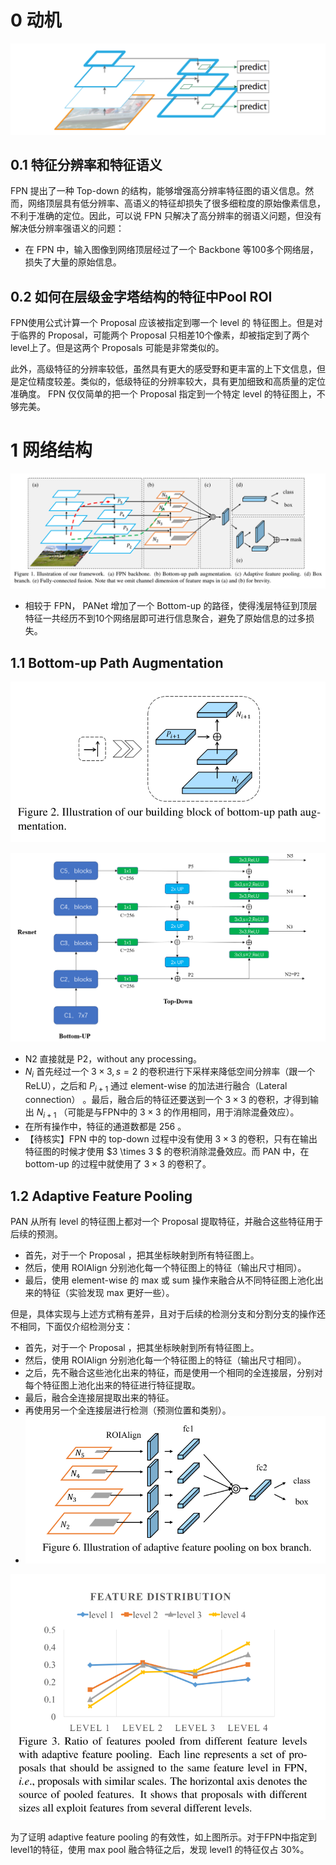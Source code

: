 # 0 动机



![image-20220706181535894](imgs/image-20220706181535894.png)

## 0.1 特征分辨率和特征语义

FPN 提出了一种 Top-down 的结构，能够增强高分辨率特征图的语义信息。然而，网络顶层具有低分辨率、高语义的特征却损失了很多细粒度的原始像素信息，不利于准确的定位。因此，可以说 FPN 只解决了高分辨率的弱语义问题，但没有解决低分辨率强语义的问题：

+ 在 FPN 中，输入图像到网络顶层经过了一个 Backbone 等100多个网络层，损失了大量的原始信息。

## 0.2 如何在层级金字塔结构的特征中Pool ROI

FPN使用公式计算一个 Proposal 应该被指定到哪一个 level 的 特征图上。但是对于临界的 Proposal，可能两个 Proposal 只相差10个像素，却被指定到了两个level上了。但是这两个 Proposals 可能是非常类似的。

此外，高级特征的分辨率较低，虽然具有更大的感受野和更丰富的上下文信息，但是定位精度较差。类似的，低级特征的分辨率较大，具有更加细致和高质量的定位准确度。 FPN 仅仅简单的把一个 Proposal 指定到一个特定 level 的特征图上，不够完美。

# 1 网络结构

![image-20220716164452616](imgs/image-20220716164452616.png)

+ 相较于 FPN， PANet 增加了一个 Bottom-up 的路径，使得浅层特征到顶层特征一共经历不到10个网络层即可进行信息聚合，避免了原始信息的过多损失。

## 1.1 Bottom-up Path Augmentation

![image-20220716172512194](imgs/image-20220716172512194.png)

![image-20220716171438541](imgs/image-20220716171438541.png)

+ N2 直接就是 P2，without any processing。
+ $N_i$ 首先经过一个 $3 \times 3, s=2$ 的卷积进行下采样来降低空间分辨率（跟一个ReLU），之后和 $P_{i+1}$ 通过 element-wise 的加法进行融合（Lateral connection） 。最后，融合后的特征还要送到一个 $3 \times 3$ 的卷积，才得到输出 $N_{i+1}$ （可能是与FPN中的 $3\times 3$ 的作用相同，用于消除混叠效应）。
+ 在所有操作中，特征的通道数都是 256 。
+ 【待核实】FPN 中的 top-down 过程中没有使用 $3 \times 3$ 的卷积，只有在输出特征图的时候才使用 $3 \times 3 $ 的卷积消除混叠效应。而 PAN 中，在 bottom-up 的过程中就使用了 $3 \times 3$ 的卷积了。

## 1.2 Adaptive Feature Pooling

PAN 从所有 level 的特征图上都对一个 Proposal 提取特征，并融合这些特征用于后续的预测。

+ 首先，对于一个 Proposal ，把其坐标映射到所有特征图上。
+ 然后，使用 ROIAlign 分别池化每一个特征图上的特征（输出尺寸相同）。
+ 最后，使用 element-wise 的 max 或 sum 操作来融合从不同特征图上池化出来的特征（实验发现 max 更好一些）。

但是，具体实现与上述方式稍有差异，且对于后续的检测分支和分割分支的操作还不相同，下面仅介绍检测分支：

+ 首先，对于一个 Proposal ，把其坐标映射到所有特征图上。
+ 然后，使用 ROIAlign 分别池化每一个特征图上的特征（输出尺寸相同）。
+ 之后，先不融合这些池化出来的特征，而是使用一个相同的全连接层，分别对每个特征图上池化出来的特征进行特征提取。
+ 最后，融合全连接层提取出来的特征。
+ 再使用另一个全连接层进行检测（预测位置和类别）。
+ ![image-20220716173707973](imgs/image-20220716173707973.png)

![image-20220716173053021](imgs/image-20220716173053021.png)

为了证明 adaptive feature pooling 的有效性，如上图所示。对于FPN中指定到 level1的特征，使用 max pool 融合特征之后，发现 level1 的特征仅占 30%。